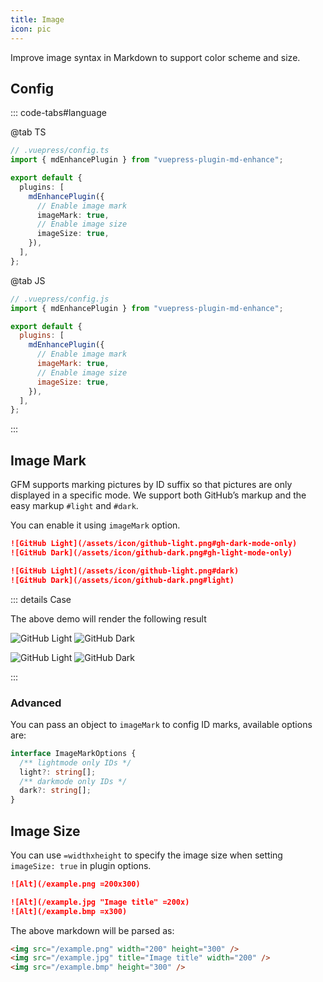 ```yaml
---
title: Image
icon: pic
---
```


Improve image syntax in Markdown to support color scheme and size.

<!-- more -->

## Config

::: code-tabs#language

@tab TS

```ts {7-10}
// .vuepress/config.ts
import { mdEnhancePlugin } from "vuepress-plugin-md-enhance";

export default {
  plugins: [
    mdEnhancePlugin({
      // Enable image mark
      imageMark: true,
      // Enable image size
      imageSize: true,
    }),
  ],
};
```

@tab JS

```js {7-10}
// .vuepress/config.js
import { mdEnhancePlugin } from "vuepress-plugin-md-enhance";

export default {
  plugins: [
    mdEnhancePlugin({
      // Enable image mark
      imageMark: true,
      // Enable image size
      imageSize: true,
    }),
  ],
};
```

:::

## Image Mark

GFM supports marking pictures by ID suffix so that pictures are only displayed in a specific mode. We support both GitHub’s markup and the easy markup `#light` and `#dark`.

You can enable it using `imageMark` option.

```md
![GitHub Light](/assets/icon/github-light.png#gh-dark-mode-only)
![GitHub Dark](/assets/icon/github-dark.png#gh-light-mode-only)

![GitHub Light](/assets/icon/github-light.png#dark)
![GitHub Dark](/assets/icon/github-dark.png#light)
```

::: details Case

The above demo will render the following result

![GitHub Light](/assets/icon/github-light.png#gh-dark-mode-only)
![GitHub Dark](/assets/icon/github-dark.png#gh-light-mode-only)

![GitHub Light](/assets/icon/github-light.png#dark)
![GitHub Dark](/assets/icon/github-dark.png#light)

:::

### Advanced

You can pass an object to `imageMark` to config ID marks, available options are:

```ts
interface ImageMarkOptions {
  /** lightmode only IDs */
  light?: string[];
  /** darkmode only IDs */
  dark?: string[];
}
```

## Image Size

You can use `=widthxheight` to specify the image size when setting `imageSize: true` in plugin options.

```md
![Alt](/example.png =200x300)

![Alt](/example.jpg "Image title" =200x)
![Alt](/example.bmp =x300)
```

The above markdown will be parsed as:

```html
<img src="/example.png" width="200" height="300" />
<img src="/example.jpg" title="Image title" width="200" />
<img src="/example.bmp" height="300" />
```
